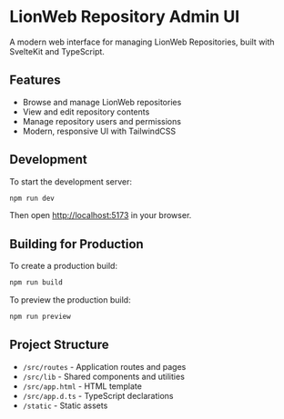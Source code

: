 # LionWeb Repository Admin UI

A modern web interface for managing LionWeb Repositories, built with SvelteKit and TypeScript.

## Features

- Browse and manage LionWeb repositories
- View and edit repository contents
- Manage repository users and permissions
- Modern, responsive UI with TailwindCSS

## Development

To start the development server:

```bash
npm run dev
```

Then open [http://localhost:5173](http://localhost:5173) in your browser.

## Building for Production

To create a production build:

```bash
npm run build
```

To preview the production build:

```bash
npm run preview
```

## Project Structure

- `/src/routes` - Application routes and pages
- `/src/lib` - Shared components and utilities
- `/src/app.html` - HTML template
- `/src/app.d.ts` - TypeScript declarations
- `/static` - Static assets
